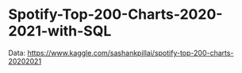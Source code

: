 # Spotify-Top-200-Charts-2020-2021-with-SQL

Data: <https://www.kaggle.com/sashankpillai/spotify-top-200-charts-20202021>
